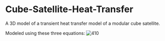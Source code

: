# Cube-Satellite-Heat-Transfer
A 3D model of a transient heat transfer model of a modular cube satellite.

Modeled using these three equations:
![410](https://user-images.githubusercontent.com/74682810/135159188-59dfeed6-3f93-44d6-879d-eb6824c9da23.PNG)
